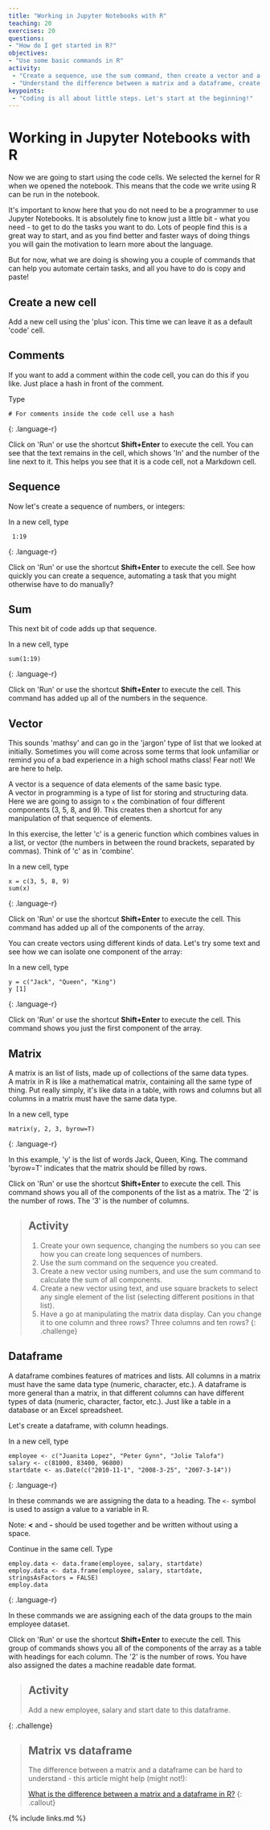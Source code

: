 ```yaml
---
title: "Working in Jupyter Notebooks with R"
teaching: 20
exercises: 20
questions:
- "How do I get started in R?"
objectives:
- "Use some basic commands in R"
activity:
 - "Create a sequence, use the sum command, then create a vector and a matrix"
 - "Understand the difference between a matrix and a dataframe, create and add to a dataframe"
keypoints:
 - "Coding is all about little steps. Let's start at the beginning!"
---
```


# Working in Jupyter Notebooks with R

Now we are going to start using the code cells. We selected the kernel for R when
 we opened the notebook. This means that the code we write using R can be run in the notebook.

It's important to know here that you do not need to be a programmer to use Jupyter Notebooks.
 It is absolutely fine to know just a little bit - what you need - to get to do the
  tasks you want to do. Lots of people find this is a great way to start, and as you
   find better and faster ways of doing things you will gain the motivation to learn
    more about the language.

But for now, what we are doing is showing you a couple of commands that can help
 you automate certain tasks, and all you have to do is copy and paste!

## Create a new cell

Add a new cell using the 'plus' icon. This time we can leave it as a default 'code' cell.

## Comments

If you want to add a comment within the code cell, you can do this if you like.
Just place a hash in front of the comment.

Type

~~~
# For comments inside the code cell use a hash
~~~
{: .language-r}

Click on 'Run' or use the  shortcut **Shift+Enter** to execute the cell.
You can see that the text remains in the cell, which shows 'In' and the number of
 the line next to it. This helps you see that it is a code cell, not a Markdown cell.

## Sequence

Now let's create a sequence of numbers, or integers:

In a new cell, type

~~~
 1:19
~~~
{: .language-r}

Click on 'Run' or use the  shortcut **Shift+Enter** to execute the cell.
See how quickly you can create a sequence, automating a task that you might
otherwise have to do manually?

## Sum

This next bit of code adds up that sequence.

In a new cell, type

~~~
sum(1:19)
~~~
{: .language-r}

Click on 'Run' or use the  shortcut **Shift+Enter** to execute the cell.
This command has added up all of the numbers in the sequence.

## Vector

This sounds 'mathsy' and can go in the 'jargon' type of list that we looked at initially.
 Sometimes you will come across some terms that look unfamiliar or remind you
 of a bad experience in a high school maths class! Fear not! We are here to help.

A vector is a sequence of data elements of the same basic type.  
A vector in programming is a type of list for storing and structuring data.  
Here we are going to assign to `x` the combination of four different components (3, 5, 8, and 9).
 This creates then a shortcut for any manipulation of that sequence of elements.

In this exercise, the letter 'c' is a generic function which combines values in a list,
or vector (the numbers in between the round brackets, separated by commas).
Think of 'c' as in 'combine'.

In a new cell, type

~~~
x = c(3, 5, 8, 9)
sum(x)
~~~
{: .language-r}

Click on 'Run' or use the  shortcut **Shift+Enter** to execute the cell.
This command has added up all of the components of the array.

You can create vectors using different kinds of data.
Let's try some text and see how we can isolate one component of the array:

In a new cell, type

~~~
y = c("Jack", "Queen", "King")
y [1]
~~~
{: .language-r}

Click on 'Run' or use the  shortcut **Shift+Enter** to execute the cell.
This command shows you just the first component of the array.

## Matrix

A matrix is an list of lists, made up of collections of the same data types.  
A matrix in R is like a mathematical matrix, containing all the same type of thing.
Put really simply, it's like data in a table, with rows and columns but all columns
 in a matrix must have the same data type.

In a new cell, type

~~~
matrix(y, 2, 3, byrow=T)
~~~
{: .language-r}

In this example, 'y' is the list of words Jack, Queen, King.
The command 'byrow=T' indicates that the matrix should be filled by rows.

Click on 'Run' or use the  shortcut **Shift+Enter** to execute the cell.
This command shows you all of the components of the list as a matrix.
The '2' is the number of rows. The '3' is the number of columns.


> ## Activity
>
> 1. Create your own sequence, changing the numbers so you can see how you can create
 long sequences of numbers.
> 2. Use the sum command on the sequence you created.
> 3. Create a new vector using numbers, and use the sum command to calculate the sum of
all components.
> 4. Create a new vector using text, and use square brackets to select any single element
of the list (selecting different positions in that list).
> 5. Have a go at manipulating the matrix data display. Can you change it to one column
 and three rows? Three columns and ten rows?
{: .challenge}

## Dataframe

A dataframe combines features of matrices and lists. All columns in a matrix must have the same
 data type (numeric, character, etc.). A dataframe is more general than a matrix, in that
  different columns can have different types of data (numeric, character, factor, etc.).
  Just like a table in a database or an Excel spreadsheet.

Let's create a dataframe, with column headings.

In a new cell, type

~~~
employee <- c("Juanita Lopez", "Peter Gynn", "Jolie Talofa")
salary <- c(81000, 83400, 96800)
startdate <- as.Date(c("2010-11-1", "2008-3-25", "2007-3-14"))
~~~
{: .language-r}

In these commands we are assigning the data to a heading.
The `<-` symbol is used to assign a value to a variable in R.

Note: **<** and **-** should be used together and be written without using a space.

Continue in the same cell. Type

~~~
employ.data <- data.frame(employee, salary, startdate)
employ.data <- data.frame(employee, salary, startdate, stringsAsFactors = FALSE)
employ.data
~~~
{: .language-r}

In these commands we are assigning each of the data groups to the main employee dataset.

Click on 'Run' or use the  shortcut **Shift+Enter** to execute the cell.
This group of commands shows you all of the components of the array as a table with headings for each column.
The '2' is the number of rows. You have also assigned the dates a machine readable date format.


> ## Activity
>
> Add a new employee, salary and start date to this dataframe.
>
{: .challenge}

> ## Matrix vs dataframe
>
> The difference between a matrix and a dataframe can be hard to understand -
this article might help (might not!):
>
> [What is the difference between a matrix and a dataframe in R?](https://www.quora.com/What-is-the-difference-between-a-matrix-and-a-dataframe-in-R)
{: .callout}

{% include links.md %}
